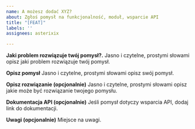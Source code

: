 ```yaml
---
name: A możesz dodać XYZ?
about: Zgłoś pomysł na funkcjonalność, moduł, wsparcie API
title: "[FEAT]"
labels: ''
assignees: asterixix

---
```


**Jaki problem rozwiązuje twój pomysł?.**
Jasno i czytelne, prostymi słowami opisz jaki problem rozwiązuje twój pomysł.

**Opisz pomysł**
Jasno i czytelne, prostymi słowami opisz swój pomysł.

**Opisz rozwiązanie (opcjonalnie)**
Jasno i czytelne, prostymi słowami opisz jakie może być rozwiązanie twojego pomysłu.

**Dokumentacja API (opcjonalnie)**
Jeśli pomysł dotyczy wsparcia API, dodaj link do dokumentacji.

**Uwagi (opcjonalnie)**
Miejsce na uwagi.
